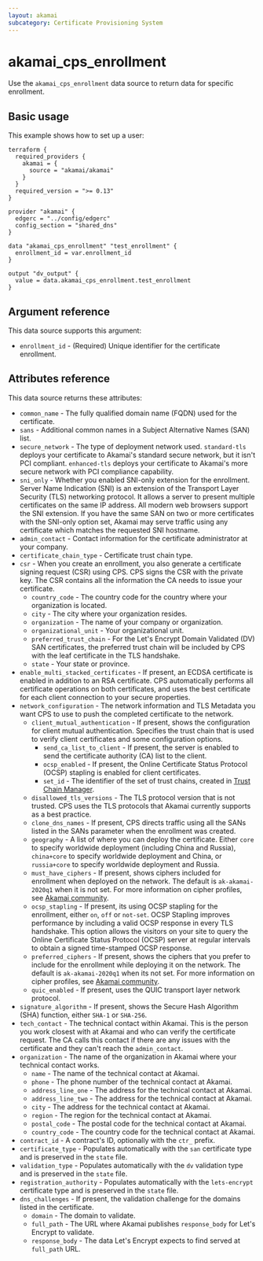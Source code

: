 ```yaml
---
layout: akamai
subcategory: Certificate Provisioning System
---
```


# akamai_cps_enrollment

Use the `akamai_cps_enrollment` data source to return data for specific enrollment.

## Basic usage

This example shows how to set up a user:

```hcl
terraform {
  required_providers {
    akamai = {
      source = "akamai/akamai"
    }
  }
  required_version = ">= 0.13"
}

provider "akamai" {
  edgerc = "../config/edgerc"
  config_section = "shared_dns"
}

data "akamai_cps_enrollment" "test_enrollment" {
  enrollment_id = var.enrollment_id
}

output "dv_output" {
  value = data.akamai_cps_enrollment.test_enrollment
}
```

## Argument reference

This data source supports this argument:

* `enrollment_id` - (Required) Unique identifier for the certificate enrollment.

## Attributes reference

This data source returns these attributes:

  * `common_name` - The fully qualified domain name (FQDN) used for the certificate.
  * `sans` - Additional common names in a Subject Alternative Names (SAN) list.
  * `secure_network` - The type of deployment network used. `standard-tls` deploys your certificate to Akamai's standard secure network, but it isn't PCI compliant. `enhanced-tls` deploys your certificate to Akamai's more secure network with PCI compliance capability.
  * `sni_only` - Whether you enabled SNI-only extension for the enrollment. Server Name Indication (SNI) is an extension of the Transport Layer Security (TLS) networking protocol. It allows a server to present multiple certificates on the same IP address. All modern web browsers support the SNI extension. If you have the same SAN on two or more certificates with the SNI-only option set, Akamai may serve traffic using any certificate which matches the requested SNI hostname.
  * `admin_contact` - Contact information for the certificate administrator at your company.
  * `certificate_chain_type` - Certificate trust chain type.
  * `csr` - When you create an enrollment, you also generate a certificate signing request (CSR) using CPS. CPS signs the CSR with the private key. The CSR contains all the information the CA needs to issue your certificate.
    * `country_code` - The country code for the country where your organization is located.
    * `city` - The city where your organization resides.
    * `organization` - The name of your company or organization.
    * `organizational_unit` - Your organizational unit.
    * `preferred_trust_chain` - For the Let's Encrypt Domain Validated (DV) SAN certificates, the preferred trust chain will be included by CPS with the leaf certificate in the TLS handshake.
    * `state` - Your state or province.
  * `enable_multi_stacked_certificates` - If present, an ECDSA certificate is enabled in addition to an RSA certificate. CPS automatically performs all certificate operations on both certificates, and uses the best certificate for each client connection to your secure properties.
  * `network_configuration` - The network information and TLS Metadata you want CPS to use to push the completed certificate to the network.
    * `client_mutual_authentication` - If present, shows the configuration for client mutual authentication. Specifies the trust chain that is used to verify client certificates and some configuration options.
      * `send_ca_list_to_client` - If present, the server is enabled to send the certificate authority (CA) list to the client.
      * `ocsp_enabled` - If present, the Online Certificate Status Protocol (OCSP) stapling is enabled for client certificates.
      * `set_id` - The identifier of the set of trust chains, created in [Trust Chain Manager](https://techdocs.akamai.com/trust-chain-mgr/docs/welcome-trust-chain-manager).
    * `disallowed_tls_versions` - The TLS protocol version that is not trusted. CPS uses the TLS protocols that Akamai currently supports as a best practice.
    * `clone_dns_names` - If present, CPS directs traffic using all the SANs listed in the SANs parameter when the enrollment was created.
    * `geography` - A list of where you can deploy the certificate. Either `core` to specify worldwide deployment (including China and Russia), `china+core` to specify worldwide deployment and China, or `russia+core` to specify worldwide deployment and Russia.
    * `must_have_ciphers` - If present, shows ciphers included for enrollment when deployed on the network. The default is `ak-akamai-2020q1` when it is not set. For more information on cipher profiles, see [Akamai community](https://community.akamai.com/customers/s/article/SSL-TLS-Cipher-Profiles-for-Akamai-Secure-CDNrxdxm).
    * `ocsp_stapling` - If present, its using OCSP stapling for the enrollment, either `on`, `off` or `not-set`. OCSP Stapling improves performance by including a valid OCSP response in every TLS handshake. This option allows the visitors on your site to query the Online Certificate Status Protocol (OCSP) server at regular intervals to obtain a signed time-stamped OCSP response.
    * `preferred_ciphers` - If present, shows the ciphers that you prefer to include for the enrollment while deploying it on the network. The default is `ak-akamai-2020q1` when its not set. For more information on cipher profiles, see [Akamai community](https://community.akamai.com/customers/s/article/SSL-TLS-Cipher-Profiles-for-Akamai-Secure-CDNrxdxm).
    * `quic_enabled` - If present, uses the QUIC transport layer network protocol.
  * `signature_algorithm` - If present, shows the Secure Hash Algorithm (SHA) function, either `SHA-1` or `SHA-256`.
  * `tech_contact` - The technical contact within Akamai. This is the person you work closest with at Akamai and who can verify the certificate request. The CA calls this contact if there are any issues with the certificate and they can't reach the `admin_contact`.
  * `organization` - The name of the organization in Akamai where your technical contact works.
    * `name` - The name of the technical contact at Akamai.
    * `phone` - The phone number of the technical contact at Akamai.
    * `address_line_one` - The address for the technical contact at Akamai.
    * `address_line_two` - The address for the technical contact at Akamai.
    * `city` - The address for the technical contact at Akamai.
    * `region` - The region for the technical contact at Akamai.
    * `postal_code` - The postal code for the technical contact at Akamai.
    * `country_code` - The country code for the technical contact at Akamai.
  * `contract_id` - A contract's ID, optionally with the `ctr_` prefix.
  * `certificate_type` - Populates automatically with the `san` certificate type and is preserved in the `state` file.
  * `validation_type` - Populates automatically with the `dv` validation type and is preserved in the `state` file.
  * `registration_authority` - Populates automatically with the `lets-encrypt` certificate type and is preserved in the `state` file.
  * `dns_challenges` - If present, the validation challenge for the domains listed in the certificate.
    * `domain` - The domain to validate.
    * `full_path` - The URL where Akamai publishes `response_body` for Let's Encrypt to validate.
    * `response_body` - The data Let's Encrypt expects to find served at `full_path` URL.

